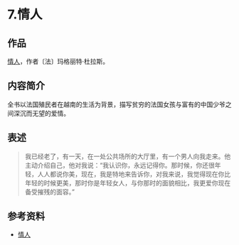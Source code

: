 # 7.情人
## 作品
[情人][url-book]，作者〔法〕玛格丽特·杜拉斯。

## 内容简介
全书以法国殖民者在越南的生活为背景，描写贫穷的法国女孩与富有的中国少爷之间深沉而无望的爱情。

## 表述
> 我已经老了，有一天，在一处公共场所的大厅里，有一个男人向我走来。他主动介绍自己，他对我说：“我认识你，永远记得你。那时候，你还很年轻，人人都说你美，现在，我是特地来告诉你，对我来说，我觉得现在你比年轻的时候更美，那时你是年轻女人，与你那时的面貌相比，我更爱你现在备受摧残的面容。”

## 参考资料
- [情人][url-book]

[url-book]:https://book.douban.com/subject/1400705/